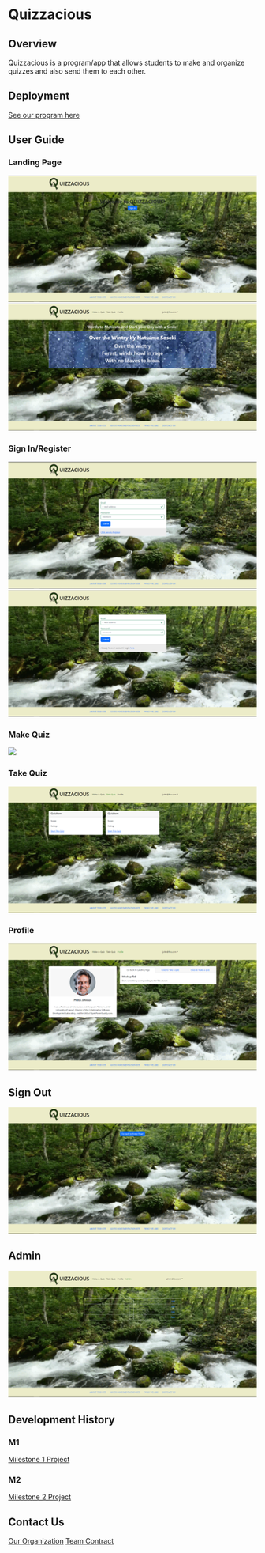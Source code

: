 # Quizzacious

## Overview

Quizzacious is a program/app that allows students to make and organize quizzes and also send them to each other.

## Deployment
[See our program here](http://164.92.109.35)

## User Guide
### Landing Page
![](images/landing1.PNG)
![](images/landing2.PNG)
### Sign In/Register
![](images/sign-in.PNG)
![](images/register.PNG)
### Make Quiz
![](images/make1.PNG)
### Take Quiz
![](images/take1.PNG)
### Profile
![](images/profile.PNG)
## Sign Out
![](images/sign-out.PNG)
## Admin
![](images/admin.PNG)

## Development History
### M1
[Milestone 1 Project](https://github.com/orgs/quizzacious/projects/1)
### M2
[Milestone 2 Project](https://github.com/orgs/quizzacious/projects/2)

## Contact Us
[Our Organization](https://github.com/quizzacious)
[Team Contract](https://docs.google.com/document/d/1odUst7-lIJJlnpdIlA9A50tL59SpUqIhHPayiyPgL-k/edit?usp=sharing)
